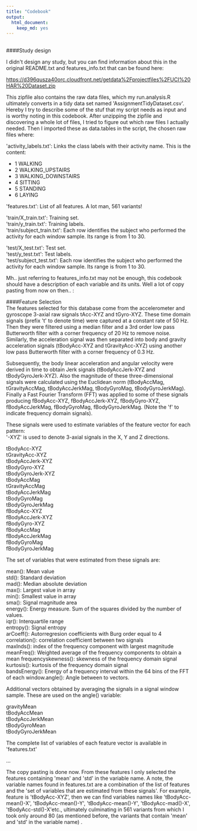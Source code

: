 ```yaml
---
title: "Codebook"
output: 
  html_document: 
    keep_md: yes
---
```




## 

####Study design

I didn't design any study, but you can find information about this in the original README.txt and features_info.txt that can be found here:

https://d396qusza40orc.cloudfront.net/getdata%2Fprojectfiles%2FUCI%20HAR%20Dataset.zip

This zipfile also contains the raw data files, which my run.analysis.R ultimately converts in a tidy data set named 'AssignmentTidyDataset.csv'. Hereby I try to describe some of the stuf that my script needs as input and is worthy noting in this codebook. 
After unzipping the zipfile and discovering a whole lot of files, I tried to figure out which raw files I actually needed. Then I imported these as data.tables in the script, the chosen raw files where:
 
'activity_labels.txt': Links the class labels with their activity name. This is the content:

- 1 WALKING
- 2 WALKING_UPSTAIRS
- 3 WALKING_DOWNSTAIRS
- 4 SITTING
- 5 STANDING
- 6 LAYING

'features.txt': List of all features. A lot man, 561 variants!

'train/X_train.txt': Training set.  
'train/y_train.txt': Training labels.  
'train/subject_train.txt': Each row identifies the subject who performed the activity for each window sample. Its range is from 1 to 30. 

'test/X_test.txt': Test set.  
'test/y_test.txt': Test labels.  
'test/subject_test.txt': Each row identifies the subject who performed the activity for each window sample. Its range is from 1 to 30. 

Mh.. just referring to features_info.txt may not be enough, this codebook should have a description of each variable and its units. Well a lot of copy pasting from now on then.. :   

####Feature Selection    
The features selected for this database come from the accelerometer and gyroscope 3-axial raw signals tAcc-XYZ and tGyro-XYZ. These time domain signals (prefix 't' to denote time) were captured at a constant rate of 50 Hz. Then they were filtered using a median filter and a 3rd order low pass Butterworth filter with a corner frequency of 20 Hz to remove noise. Similarly, the acceleration signal was then separated into body and gravity acceleration signals (tBodyAcc-XYZ and tGravityAcc-XYZ) using another low pass Butterworth filter with a corner frequency of 0.3 Hz. 

Subsequently, the body linear acceleration and angular velocity were derived in time to obtain Jerk signals (tBodyAccJerk-XYZ and tBodyGyroJerk-XYZ). Also the magnitude of these three-dimensional signals were calculated using the Euclidean norm (tBodyAccMag, tGravityAccMag, tBodyAccJerkMag, tBodyGyroMag, tBodyGyroJerkMag). 
Finally a Fast Fourier Transform (FFT) was applied to some of these signals producing fBodyAcc-XYZ, fBodyAccJerk-XYZ, fBodyGyro-XYZ, fBodyAccJerkMag, fBodyGyroMag, fBodyGyroJerkMag. (Note the 'f' to indicate frequency domain signals). 

These signals were used to estimate variables of the feature vector for each pattern:  
'-XYZ' is used to denote 3-axial signals in the X, Y and Z directions.

tBodyAcc-XYZ  
tGravityAcc-XYZ  
tBodyAccJerk-XYZ  
tBodyGyro-XYZ  
tBodyGyroJerk-XYZ  
tBodyAccMag  
tGravityAccMag  
tBodyAccJerkMag  
tBodyGyroMag  
tBodyGyroJerkMag  
fBodyAcc-XYZ  
fBodyAccJerk-XYZ  
fBodyGyro-XYZ  
fBodyAccMag  
fBodyAccJerkMag  
fBodyGyroMag  
fBodyGyroJerkMag  

The set of variables that were estimated from these signals are: 

mean(): Mean value  
std(): Standard deviation  
mad(): Median absolute deviation  
max(): Largest value in array  
min(): Smallest value in array  
sma(): Signal magnitude area  
energy(): Energy measure. Sum of the squares divided by the number of values.  
iqr(): Interquartile range  
entropy(): Signal entropy  
arCoeff(): Autorregresion coefficients with Burg order equal to 4  
correlation(): correlation coefficient between two signals  
maxInds(): index of the frequency component with largest magnitude  
meanFreq(): Weighted average of the frequency components to obtain a mean frequencyskewness(): skewness of the frequency domain signal  
kurtosis(): kurtosis of the frequency domain signal  
bandsEnergy(): Energy of a frequency interval within the 64 bins of the FFT of each window.angle(): Angle between to vectors.  

Additional vectors obtained by averaging the signals in a signal window sample. These are used on the angle() variable:

gravityMean  
tBodyAccMean  
tBodyAccJerkMean  
tBodyGyroMean  
tBodyGyroJerkMean  

The complete list of variables of each feature vector is available in 'features.txt'

...

The copy pasting is done now. From these features I only selected the features containing 'mean' and 'std' in the variable name. A note, the variable names found in features.txt are a combination of the list of features and the 'set of variables that are estimated from these signals'. For example, feature is 'tBodyAcc-XYZ', then we can find variables names like 'tBodyAcc-mean()-X', 'tBodyAcc-mean()-Y',  'tBodyAcc-mean()-Y',  'tBodyAcc-mad()-X', 'tBodyAcc-std()-X'etc., ultimately culminating in 561 variants from which I took only around 80 (as mentioned before, the variants that contain 'mean' and 'std' in the variable name)  . 
